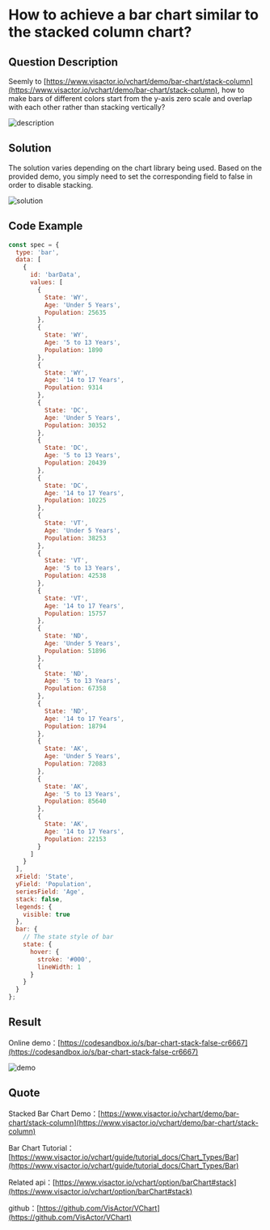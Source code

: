 # How to achieve a bar chart similar to the stacked column chart?

## Question Description

Seemly to [https://www.visactor.io/vchart/demo/bar-chart/stack-column](https://www.visactor.io/vchart/demo/bar-chart/stack-column), how to make bars of different colors start from the y-axis zero scale and overlap with each other rather than stacking vertically?

![description](/vchart/faq/64-0.png)

## Solution

The solution varies depending on the chart library being used. Based on the provided demo, you simply need to set the corresponding field to false in order to disable stacking.

![solution](/vchart/faq/64-1.png)

## Code Example

```javascript livedemo
const spec = {
  type: 'bar',
  data: [
    {
      id: 'barData',
      values: [
        {
          State: 'WY',
          Age: 'Under 5 Years',
          Population: 25635
        },
        {
          State: 'WY',
          Age: '5 to 13 Years',
          Population: 1890
        },
        {
          State: 'WY',
          Age: '14 to 17 Years',
          Population: 9314
        },
        {
          State: 'DC',
          Age: 'Under 5 Years',
          Population: 30352
        },
        {
          State: 'DC',
          Age: '5 to 13 Years',
          Population: 20439
        },
        {
          State: 'DC',
          Age: '14 to 17 Years',
          Population: 10225
        },
        {
          State: 'VT',
          Age: 'Under 5 Years',
          Population: 38253
        },
        {
          State: 'VT',
          Age: '5 to 13 Years',
          Population: 42538
        },
        {
          State: 'VT',
          Age: '14 to 17 Years',
          Population: 15757
        },
        {
          State: 'ND',
          Age: 'Under 5 Years',
          Population: 51896
        },
        {
          State: 'ND',
          Age: '5 to 13 Years',
          Population: 67358
        },
        {
          State: 'ND',
          Age: '14 to 17 Years',
          Population: 18794
        },
        {
          State: 'AK',
          Age: 'Under 5 Years',
          Population: 72083
        },
        {
          State: 'AK',
          Age: '5 to 13 Years',
          Population: 85640
        },
        {
          State: 'AK',
          Age: '14 to 17 Years',
          Population: 22153
        }
      ]
    }
  ],
  xField: 'State',
  yField: 'Population',
  seriesField: 'Age',
  stack: false,
  legends: {
    visible: true
  },
  bar: {
    // The state style of bar
    state: {
      hover: {
        stroke: '#000',
        lineWidth: 1
      }
    }
  }
};
```

## Result

Online demo：[https://codesandbox.io/s/bar-chart-stack-false-cr6667](https://codesandbox.io/s/bar-chart-stack-false-cr6667)

![demo](/vchart/faq/64-2.gif)

## Quote

Stacked Bar Chart Demo：[https://www.visactor.io/vchart/demo/bar-chart/stack-column](https://www.visactor.io/vchart/demo/bar-chart/stack-column)

Bar Chart Tutorial：[https://www.visactor.io/vchart/guide/tutorial_docs/Chart_Types/Bar](https://www.visactor.io/vchart/guide/tutorial_docs/Chart_Types/Bar)

Related api：[https://www.visactor.io/vchart/option/barChart#stack](https://www.visactor.io/vchart/option/barChart#stack)

github：[https://github.com/VisActor/VChart](https://github.com/VisActor/VChart)
